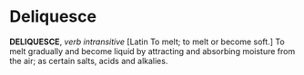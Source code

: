 # Deliquesce

**DELIQUESCE**, _verb intransitive_ \[Latin To melt; to melt or become soft.\] To melt gradually and become liquid by attracting and absorbing moisture from the air; as certain salts, acids and alkalies.